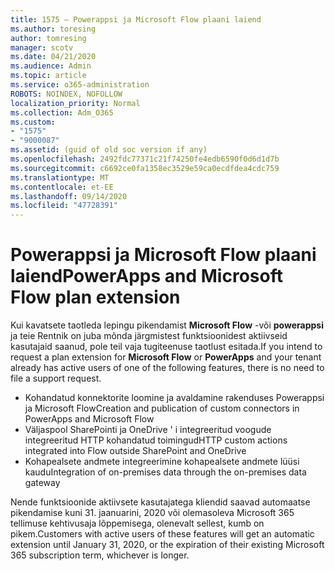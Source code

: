 ```yaml
---
title: 1575 – Powerappsi ja Microsoft Flow plaani laiend
ms.author: toresing
author: tomresing
manager: scotv
ms.date: 04/21/2020
ms.audience: Admin
ms.topic: article
ms.service: o365-administration
ROBOTS: NOINDEX, NOFOLLOW
localization_priority: Normal
ms.collection: Adm_O365
ms.custom:
- "1575"
- "9000087"
ms.assetid: (guid of old soc version if any)
ms.openlocfilehash: 2492fdc77371c21f74250fe4edb6590f0d6d1d7b
ms.sourcegitcommit: c6692ce0fa1358ec3529e59ca0ecdfdea4cdc759
ms.translationtype: MT
ms.contentlocale: et-EE
ms.lasthandoff: 09/14/2020
ms.locfileid: "47728391"
---
```

# <a name="powerapps-and-microsoft-flow-plan-extension"></a><span data-ttu-id="144c5-102">Powerappsi ja Microsoft Flow plaani laiend</span><span class="sxs-lookup"><span data-stu-id="144c5-102">PowerApps and Microsoft Flow plan extension</span></span>

<span data-ttu-id="144c5-103">Kui kavatsete taotleda lepingu pikendamist **Microsoft Flow** -või **powerappsi** ja teie Rentnik on juba mõnda järgmistest funktsioonidest aktiivseid kasutajaid saanud, pole teil vaja tugiteenuse taotlust esitada.</span><span class="sxs-lookup"><span data-stu-id="144c5-103">If you intend to request a plan extension for **Microsoft Flow** or **PowerApps** and your tenant already has active users of one of the following features, there is no need to file a support request.</span></span>

- <span data-ttu-id="144c5-104">Kohandatud konnektorite loomine ja avaldamine rakenduses Powerappsi ja Microsoft Flow</span><span class="sxs-lookup"><span data-stu-id="144c5-104">Creation and publication of custom connectors in PowerApps and Microsoft Flow</span></span>
- <span data-ttu-id="144c5-105">Väljaspool SharePointi ja OneDrive ' i integreeritud voogude integreeritud HTTP kohandatud toimingud</span><span class="sxs-lookup"><span data-stu-id="144c5-105">HTTP custom actions integrated into Flow outside SharePoint and OneDrive</span></span>
- <span data-ttu-id="144c5-106">Kohapealsete andmete integreerimine kohapealsete andmete lüüsi kaudu</span><span class="sxs-lookup"><span data-stu-id="144c5-106">Integration of on-premises data through the on-premises  data gateway</span></span>

<span data-ttu-id="144c5-107">Nende funktsioonide aktiivsete kasutajatega kliendid saavad automaatse pikendamise kuni 31. jaanuarini, 2020 või olemasoleva Microsoft 365 tellimuse kehtivusaja lõppemisega, olenevalt sellest, kumb on pikem.</span><span class="sxs-lookup"><span data-stu-id="144c5-107">Customers with active users of these features will get an automatic extension until January 31, 2020, or the expiration of their existing Microsoft 365 subscription term, whichever is longer.</span></span>
